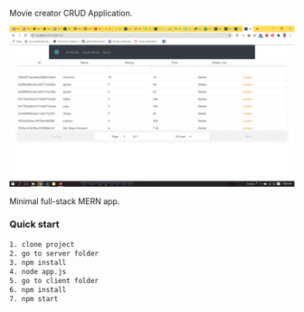 Movie creator CRUD Application.

![Final App](./img/discussion.gif)

Minimal full-stack MERN app.

### Quick start
```
1. clone project
2. go to server folder
3. npm install
4. node app.js
5. go to client folder
6. npm install
7. npm start
```